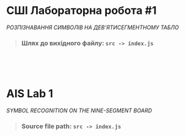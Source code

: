 # СШІ Лабораторна робота #1
 _РОЗПІЗНАВАННЯ СИМВОЛІВ НА ДЕВ’ЯТИСЕГМЕНТНОМУ ТАБЛО_

> ### Шлях до вихідного файлу: `src -> index.js`


<br/><br/><br/>

# AIS Lab 1
 _SYMBOL RECOGNITION ON THE NINE-SEGMENT BOARD_

> ### Source file path: `src -> index.js`




